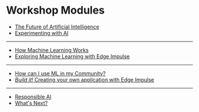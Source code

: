 # Workshop Modules

* [The Future of Artificial Intelligence](1/future)
* [Experimenting with AI](1/experiment)

***

* [How Machine Learning Works](2/ml)
* [Exploring Machine Learning with Edge Impulse](2/pretrained)

***

* [How can I use ML in my Community?](3/community)
* [*Build it!* Creating your own application with Edge Impulse](3/impulse)

***

* [Responsible AI](4/responsible)
* [What's Next?](4/next)

<!-- # edX Resources (TinyMLx)

* [Open Courseware Materials](https://github.com/tinyMLx/courseware/tree/master/edX) -->
